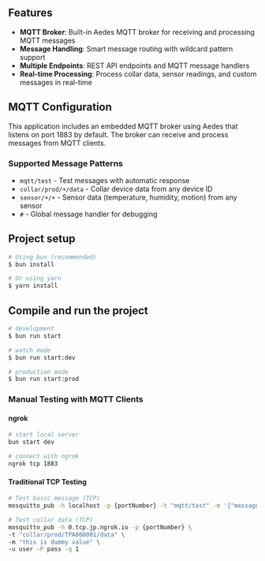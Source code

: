 ## Features

- **MQTT Broker**: Built-in Aedes MQTT broker for receiving and processing MQTT messages
- **Message Handling**: Smart message routing with wildcard pattern support
- **Multiple Endpoints**: REST API endpoints and MQTT message handlers
- **Real-time Processing**: Process collar data, sensor readings, and custom messages in real-time

## MQTT Configuration

This application includes an embedded MQTT broker using Aedes that listens on port 1883 by default. The broker can receive and process messages from MQTT clients.

### Supported Message Patterns

- `mqtt/test` - Test messages with automatic response
- `collar/prod/+/data` - Collar device data from any device ID
- `sensor/+/+` - Sensor data (temperature, humidity, motion) from any sensor
- `#` - Global message handler for debugging

## Project setup

```bash
# Using bun (recommended)
$ bun install

# Or using yarn
$ yarn install
```

## Compile and run the project

```bash
# development
$ bun run start

# watch mode
$ bun run start:dev

# production mode
$ bun run start:prod
```

### Manual Testing with MQTT Clients

#### ngrok

```bash
# start local server
bun start dev

# connect with ngrok
ngrok tcp 1883
```

#### Traditional TCP Testing

```bash
# Test basic message (TCP)
mosquitto_pub -h localhost -p {portNumber} -t "mqtt/test" -m '{"message": "Hello World"}'

# Test collar data (TCP)
mosquitto_pub -h 0.tcp.jp.ngrok.io -p {portNumber} \
-t "collar/prod/TPA000001/data" \
-m "this is dummy value" \
-u user -P pass -q 1
```
